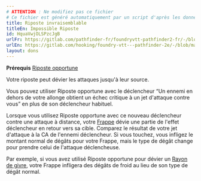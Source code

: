 ```yaml
---
# ATTENTION : Ne modifiez pas ce fichier
# Ce fichier est généré automatiquement par un script d'après les données du module Foundry VTT officiel et de sa traduction
title: Riposte invraisemblable
titleEn: Impossible Riposte
id: HquaVwjOLSPzcJgB
urlFr: https://gitlab.com/pathfinder-fr/foundryvtt-pathfinder2-fr/-/blob/master/data/feats/HquaVwjOLSPzcJgB.htm
urlEn: https://gitlab.com/hooking/foundry-vtt---pathfinder-2e/-/blob/master/packs/data/feats.db/impossible-riposte.json
layout: dons
---
```

**Prérequis** [Riposte opportune](../capacité-classe/riposte-opportune.html)

Votre riposte peut dévier les attaques jusqu'à leur source.

Vous pouvez utiliser Riposte opportune avec le  déclencheur “Un ennemi en dehors de votre allonge obtient un échec critique à un jet d'attaque contre vous” en plus de son déclencheur habituel.

Lorsque vous utilisez Riposte opportune avec ce nouveau déclencheur contre une attaque à distance, votre [Frappe](../actions/frapper.html) dévie une partie de l'effet déclencheur en retour vers sa cible. Comparez le résultat de votre jet d'attaque à la CA de l'ennemi déclencheur. Si vous touchez, vous infligez le montant normal de dégâts pour votre Frappe, mais le  type de dégât change pour prendre celui de l'attaque déclencheuse.

Par exemple, si vous avez utilisé Riposte opportune pour dévier un [Rayon de givre](../sorts/rayon-de-givre.html), votre Frappe infligera des dégâts de froid au lieu de son type de dégât normal.
